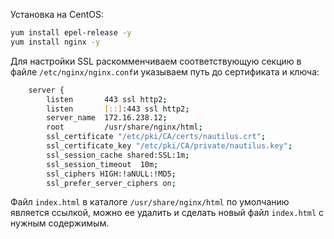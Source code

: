 Установка на CentOS:

```bash
yum install epel-release -y
yum install nginx -y
```

Для настройки SSL раскомменчиваем соответствующую секцию в файле `/etc/nginx/nginx.conf`и указываем путь до сертификата и ключа:

```bash
    server {
        listen       443 ssl http2;
        listen       [::]:443 ssl http2;
        server_name  172.16.238.12;
        root         /usr/share/nginx/html;
        ssl_certificate "/etc/pki/CA/certs/nautilus.crt";
        ssl_certificate_key "/etc/pki/CA/private/nautilus.key";
        ssl_session_cache shared:SSL:1m;
        ssl_session_timeout  10m;
        ssl_ciphers HIGH:!aNULL:!MD5;
        ssl_prefer_server_ciphers on;
```

Файл `index.html` в каталоге `/usr/share/nginx/html` по умолчанию является ссылкой, можно ее удалить и сделать новый файл `index.html` с нужным содержимым.
